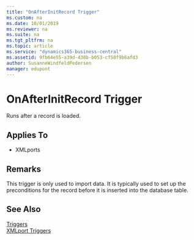 ```yaml
---
title: "OnAfterInitRecord Trigger"
ms.custom: na
ms.date: 10/01/2019
ms.reviewer: na
ms.suite: na
ms.tgt_pltfrm: na
ms.topic: article
ms.service: "dynamics365-business-central"
ms.assetid: 9fb64e55-a39d-438b-b053-cf58f9b6afd3
author: SusanneWindfeldPedersen
manager: edupont
---
```



# OnAfterInitRecord Trigger
Runs after a record is loaded.  
  
## Applies To  
- XMLports  
  
## Remarks  
 This trigger is only used to import data. It is typically used to set up the preconditions for the record before it is inserted into the database table.  
  
## See Also  
 [Triggers](devenv-triggers.md)  
 [XMLport Triggers](devenv-xmlport-triggers.md)  